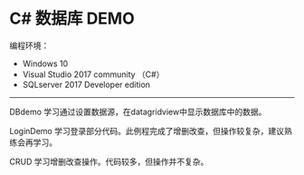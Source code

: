 # C# 数据库 DEMO
编程环境：
- Windows 10
- Visual Studio 2017 community （C#）
- SQLserver 2017 Developer edition

----------------------------
DBdemo 学习通过设置数据源，在datagridview中显示数据库中的数据。

LoginDemo 学习登录部分代码。此例程完成了增删改查，但操作较复杂，建议熟练会再学习。

CRUD 学习增删改查操作。代码较多，但操作并不复杂。
